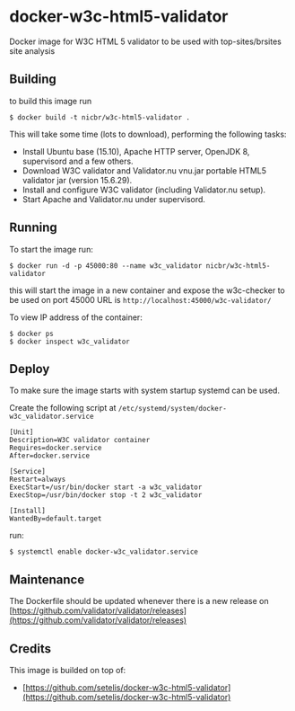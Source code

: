 # docker-w3c-html5-validator

Docker image for W3C HTML 5 validator to be used with top-sites/brsites site analysis


## Building

to build this image run

    $ docker build -t nicbr/w3c-html5-validator .

This will take some time (lots to download), performing the following tasks:

* Install Ubuntu base (15.10), Apache HTTP server, OpenJDK 8, supervisord and a few others.
* Download W3C validator and Validator.nu vnu.jar portable HTML5 validator jar (version 15.6.29).
* Install and configure W3C validator (including Validator.nu setup).
* Start Apache and Validator.nu under supervisord.


## Running

To start the image run:

    $ docker run -d -p 45000:80 --name w3c_validator nicbr/w3c-html5-validator

this will start the image in a new container and expose the w3c-checker to be used on port 45000
URL is `http://localhost:45000/w3c-validator/`

To view IP address of the container:

    $ docker ps
    $ docker inspect w3c_validator


## Deploy

To make sure the image starts with system startup systemd can be used.

Create the following script at `/etc/systemd/system/docker-w3c_validator.service`

```systemd
[Unit]
Description=W3C validator container
Requires=docker.service
After=docker.service

[Service]
Restart=always
ExecStart=/usr/bin/docker start -a w3c_validator
ExecStop=/usr/bin/docker stop -t 2 w3c_validator

[Install]
WantedBy=default.target
```

run: 

    $ systemctl enable docker-w3c_validator.service


## Maintenance

The Dockerfile should be updated whenever there is a new release on [https://github.com/validator/validator/releases](https://github.com/validator/validator/releases)

## Credits

This image is builded on top of: 

* [https://github.com/setelis/docker-w3c-html5-validator](https://github.com/setelis/docker-w3c-html5-validator)
